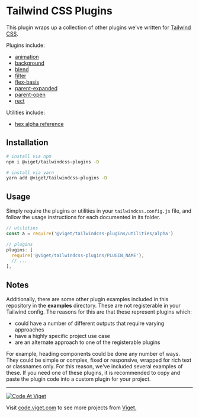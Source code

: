 # Tailwind CSS Plugins

This plugin wraps up a collection of other plugins we've written for [Tailwind CSS](https://tailwindcss.com/).

Plugins include:
* [animation](/plugins/animation/)
* [background](/plugins/background/)
* [blend](/plugins/blend/)
* [filter](/plugins/filter/)
* [flex-basis](/plugins/flex-basis/)
* [parent-expanded](/plugins/parent-expanded/)
* [parent-open](/plugins/parent-open/)
* [rect](/plugins/rect/)

Utilities include:
* [hex alpha reference](/utilities/alpha/)

## Installation

```bash
# install via npm
npm i @viget/tailwindcss-plugins -D

# install via yarn
yarn add @viget/tailwindcss-plugins -D
```

## Usage

Simply require the plugins or utilities in your `tailwindcss.config.js` file, and follow the usage instructions for each documented in its folder.

```js
// utilities
const a = require('@viget/tailwindcss-plugins/utilities/alpha')

// plugins
plugins: [
  require('@viget/tailwindcss-plugins/PLUGIN_NAME'),
  // ...
],
```

## Notes

Additionally, there are some other plugin examples included in this repository in the **examples** directory. These are not registerable in your Tailwind config. The reasons for this are that these represent plugins which:

* could have a number of different outputs that require varying approaches
* have a highly specific project use case
* are an alternate approach to one of the registerable plugins

For example, heading components could be done any number of ways. They could be simple or complex, fixed or responsive, wrapped for rich text or classnames only. For this reason, we've included several examples of these. If you need one of these plugins, it is recommended to copy and paste the plugin code into a custom plugin for your project.

---

<a href="http://code.viget.com">
  <img src="http://code.viget.com/github-banner.png" alt="Code At Viget">
</a>

Visit [code.viget.com](http://code.viget.com) to see more projects from [Viget.](https://viget.com)

